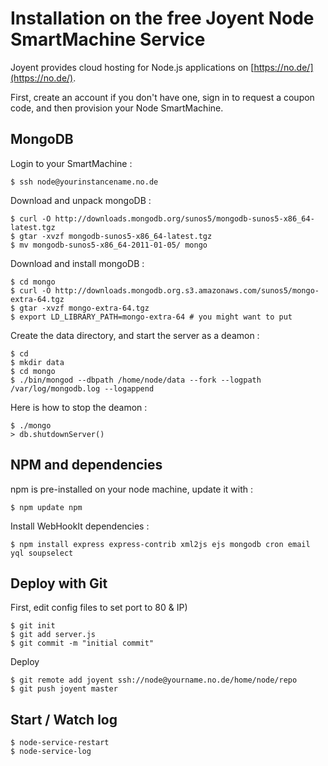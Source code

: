 
# Installation on the free Joyent Node SmartMachine Service

Joyent provides cloud hosting for Node.js applications on [https://no.de/](https://no.de/).

First, create an account if you don't have one, sign in to request a coupon code, and then provision your Node SmartMachine.

## MongoDB

Login to your SmartMachine :

    $ ssh node@yourinstancename.no.de

Download and unpack mongoDB :

    $ curl -O http://downloads.mongodb.org/sunos5/mongodb-sunos5-x86_64-latest.tgz
    $ gtar -xvzf mongodb-sunos5-x86_64-latest.tgz
    $ mv mongodb-sunos5-x86_64-2011-01-05/ mongo

Download and install mongoDB :

    $ cd mongo
    $ curl -O http://downloads.mongodb.org.s3.amazonaws.com/sunos5/mongo-extra-64.tgz
    $ gtar -xvzf mongo-extra-64.tgz
    $ export LD_LIBRARY_PATH=mongo-extra-64 # you might want to put 

Create the data directory, and start the server as a deamon :
    
    $ cd 
    $ mkdir data
    $ cd mongo
    $ ./bin/mongod --dbpath /home/node/data --fork --logpath /var/log/mongodb.log --logappend

Here is how to stop the deamon :

    $ ./mongo
    > db.shutdownServer()


## NPM and dependencies

npm is pre-installed on your node machine, update it with :

    $ npm update npm

Install WebHookIt dependencies :

    $ npm install express express-contrib xml2js ejs mongodb cron email yql soupselect
    
## Deploy with Git
    
First, edit config files to set port to 80 & IP)

    $ git init
    $ git add server.js
    $ git commit -m "initial commit"

Deploy

    $ git remote add joyent ssh://node@yourname.no.de/home/node/repo
    $ git push joyent master
    
    
## Start / Watch log


    $ node-service-restart
    $ node-service-log
